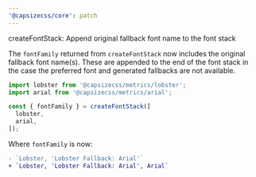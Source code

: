 ```yaml
---
'@capsizecss/core': patch
---
```


createFontStack: Append original fallback font name to the font stack

The `fontFamily` returned from `createFontStack` now includes the original fallback font name(s). These are appended to the end of the font stack in the case the preferred font and generated fallbacks are not available.

```ts
import lobster from '@capsizecss/metrics/lobster';
import arial from '@capsizecss/metrics/arial';

const { fontFamily } = createFontStack([
  lobster,
  arial,
]);
```

Where `fontFamily` is now:

```diff
- `Lobster, 'Lobster Fallback: Arial'`
+ `Lobster, 'Lobster Fallback: Arial', Arial`
```